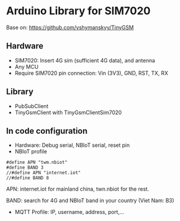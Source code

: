 # Arduino Library for SIM7020

Base on: https://github.com/vshymanskyy/TinyGSM

## Hardware

-   SIM7020: Insert 4G sim (sufficient 4G data), and antenna
-   Any MCU
-   Require SIM7020 pin connection: Vin (3V3), GND, RST, TX, RX

## Library

-   PubSubClient
-   TinyGsmClient with TinyGsmClientSim7020

## In code configuration

-   Hardware: Debug serial, NBIoT serial, reset pin
-   NBIoT profile

```
#define APN "twm.nbiot"
#define BAND 3
//#define APN "internet.iot"
//#define BAND 8
```

APN: internet.iot for mainland china, twn.nbiot for the rest.

BAND: search for 4G and NBIoT band in your country (Viet Nam: B3)

-   MQTT Profile: IP, username, address, port,...
